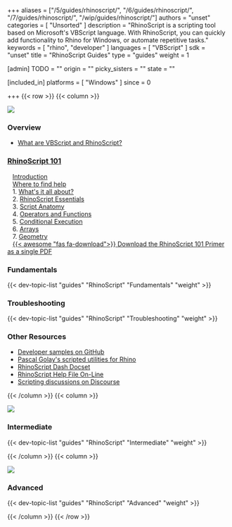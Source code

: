 +++
aliases = ["/5/guides/rhinoscript/", "/6/guides/rhinoscript/", "/7/guides/rhinoscript/", "/wip/guides/rhinoscript/"]
authors = "unset"
categories = [ "Unsorted" ]
description = "RhinoScript is a scripting tool based on Microsoft's VBScript language. With RhinoScript, you can quickly add functionality to Rhino for Windows, or automate repetitive tasks."
keywords = [ "rhino", "developer" ]
languages = [ "VBScript" ]
sdk = "unset"
title = "RhinoScript Guides"
type = "guides"
weight = 1

[admin]
TODO = ""
origin = ""
picky_sisters = ""
state = ""

[included_in]
platforms = [ "Windows" ]
since = 0

+++
{{< row >}}
{{< column >}}

<!--the .snagit project for this image can be found next to the image -->
[<img src="/images/rhinoscript-guides-col1.png">](http://www.rhino3d.com/download/rhino/5.0/rhinoscript101)

### Overview

- [What are VBScript and RhinoScript?](/guides/rhinoscript/what-are-vbscript-rhinoscript)

### [RhinoScript 101](/guides/rhinoscript/primer-101)

&nbsp;&nbsp; [Introduction](/guides/rhinoscript/primer-101)  
&nbsp;&nbsp; [Where to find help](/guides/rhinoscript/primer-101/where-to-find-help/)  
&nbsp;&nbsp; 1. [What's it all about?](/guides/rhinoscript/primer-101/1-whats-it-all-about/)  
&nbsp;&nbsp; 2. [RhinoScript Essentials](/guides/rhinoscript/primer-101/2-vbscript-essentials/)  
&nbsp;&nbsp; 3. [Script Anatomy](/guides/rhinoscript/primer-101/3-script-anatomy/)  
&nbsp;&nbsp; 4. [Operators and Functions](/guides/rhinoscript/primer-101/4-operators-and-functions/)  
&nbsp;&nbsp; 5. [Conditional Execution](/guides/rhinoscript/primer-101/5-conditional-execution/)  
&nbsp;&nbsp; 6. [Arrays](/guides/rhinoscript/primer-101/6-arrays/)  
&nbsp;&nbsp; 7. [Geometry](/guides/rhinoscript/primer-101/7-geometry/)  
&nbsp;&nbsp; [{{< awesome "fas fa-download">}} ](http://www.rhino3d.com/download/rhino/5.0/rhinoscript101) [Download the RhinoScript 101 Primer as a single PDF ](http://www.rhino3d.com/download/rhino/5.0/rhinoscript101)

### Fundamentals

{{< dev-topic-list "guides" "RhinoScript" "Fundamentals" "weight" >}}

### Troubleshooting

{{< dev-topic-list "guides" "RhinoScript" "Troubleshooting" "weight" >}}

### Other Resources

- [Developer samples on GitHub](https://github.com/mcneel/rhino-developer-samples)
- [Pascal Golay's scripted utilities for Rhino](http://wiki.mcneel.com/people/pascalgolay)
- [RhinoScript Dash Docset](http://discourse.mcneel.com/t/rhinoscript-dash-docset/6382)
- [RhinoScript Help File On-Line](http://www.rhino3d.com/5/rhinoscript/index.html)
- [Scripting discussions on Discourse](https://discourse.mcneel.com/c/scripting)

{{< /column >}}
{{< column >}}

<!--the .snagit project for this image can be found next to the image -->
[<img src="/images/rhinoscript-guides-col2.png">](/guides/rhinoscript/comparing-arrays/)

### Intermediate

{{< dev-topic-list "guides" "RhinoScript" "Intermediate" "weight" >}}

{{< /column >}}
{{< column >}}

<!--the .snagit project for this image can be found next to the image -->
[<img src="/images/rhinoscript-guides-col3.png">](/guides/rhinoscript/array-utilities/)

### Advanced

{{< dev-topic-list "guides" "RhinoScript" "Advanced" "weight" >}}

{{< /column >}}
{{< /row >}}
